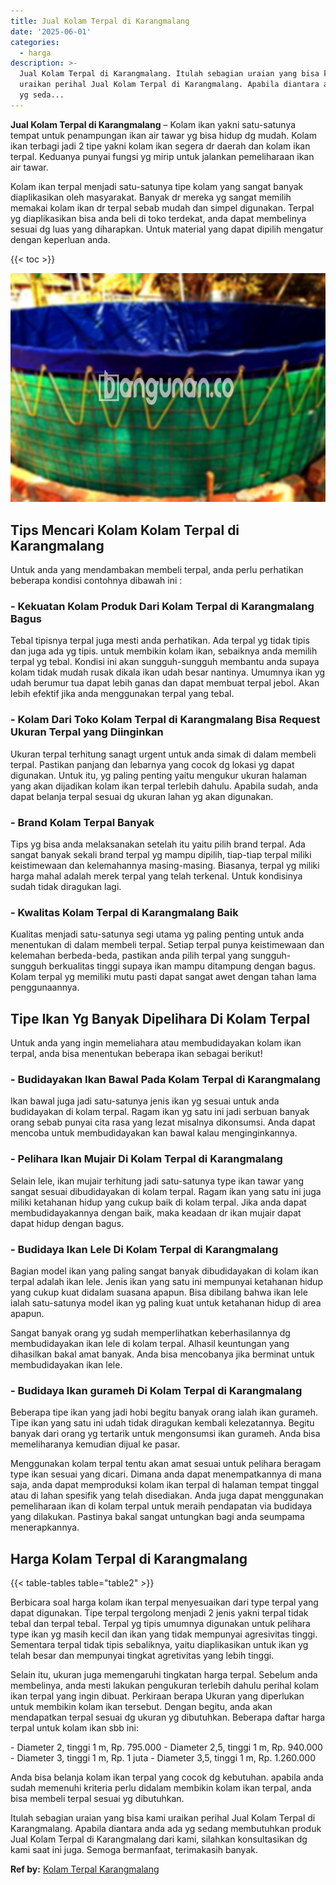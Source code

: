 ```yaml
---
title: Jual Kolam Terpal di Karangmalang
date: '2025-06-01'
categories:
  - harga
description: >-
  Jual Kolam Terpal di Karangmalang. Itulah sebagian uraian yang bisa kami
  uraikan perihal Jual Kolam Terpal di Karangmalang. Apabila diantara anda ada
  yg seda...
---
```


**Jual Kolam Terpal di Karangmalang** – Kolam ikan yakni satu-satunya tempat untuk penampungan ikan air tawar yg bisa hidup dg mudah. Kolam ikan terbagi jadi 2 tipe yakni kolam ikan segera dr daerah dan kolam ikan terpal. Keduanya punyai fungsi yg mirip untuk jalankan pemeliharaan ikan air tawar.

Kolam ikan terpal menjadi satu-satunya tipe kolam yang sangat banyak diaplikasikan oleh masyarakat. Banyak dr mereka yg sangat memilih memakai kolam ikan dr terpal sebab mudah dan simpel digunakan. Terpal yg diaplikasikan bisa anda beli di toko terdekat, anda dapat membelinya sesuai dg luas yang diharapkan. Untuk material yang dapat dipilih mengatur dengan keperluan anda.

{{< toc >}}

![Jual Kolam Terpal di Karangmalang](/images/jual-kolam-terpal-58.png)

## Tips Mencari Kolam Kolam Terpal di Karangmalang

Untuk anda yang mendambakan membeli terpal, anda perlu perhatikan beberapa kondisi contohnya dibawah ini :

### \- Kekuatan Kolam Produk Dari Kolam Terpal di Karangmalang Bagus

Tebal tipisnya terpal juga mesti anda perhatikan. Ada terpal yg tidak tipis dan juga ada yg tipis. untuk membikin kolam ikan, sebaiknya anda memilih terpal yg tebal. Kondisi ini akan sungguh-sungguh membantu anda supaya kolam tidak mudah rusak dikala ikan udah besar nantinya. Umumnya ikan yg udah berumur tua dapat lebih ganas dan dapat membuat terpal jebol. Akan lebih efektif jika anda menggunakan terpal yang tebal.

### \- Kolam Dari Toko Kolam Terpal di Karangmalang Bisa Request Ukuran Terpal yang Diinginkan

Ukuran terpal terhitung sanagt urgent untuk anda simak di dalam membeli terpal. Pastikan panjang dan lebarnya yang cocok dg lokasi yg dapat digunakan. Untuk itu, yg paling penting yaitu mengukur ukuran halaman yang akan dijadikan kolam ikan terpal terlebih dahulu. Apabila sudah, anda dapat belanja terpal sesuai dg ukuran lahan yg akan digunakan.

### \- Brand Kolam Terpal Banyak

Tips yg bisa anda melaksanakan setelah itu yaitu pilih brand terpal. Ada sangat banyak sekali brand terpal yg mampu dipilih, tiap-tiap terpal miliki keistimewaan dan kelemahannya masing-masing. Biasanya, terpal yg miliki harga mahal adalah merek terpal yang telah terkenal. Untuk kondisinya sudah tidak diragukan lagi.

### \- Kwalitas Kolam Terpal di Karangmalang Baik

Kualitas menjadi satu-satunya segi utama yg paling penting untuk anda menentukan di dalam membeli terpal. Setiap terpal punya keistimewaan dan kelemahan berbeda-beda, pastikan anda pilih terpal yang sungguh-sungguh berkualitas tinggi supaya ikan mampu ditampung dengan bagus. Kolam terpal yg memiliki mutu pasti dapat sangat awet dengan tahan lama penggunaannya.

## Tipe Ikan Yg Banyak Dipelihara Di Kolam Terpal

Untuk anda yang ingin memeliahara atau membudidayakan kolam ikan terpal, anda bisa menentukan beberapa ikan sebagai berikut!

### \- Budidayakan Ikan Bawal Pada Kolam Terpal di Karangmalang

Ikan bawal juga jadi satu-satunya jenis ikan yg sesuai untuk anda budidayakan di kolam terpal. Ragam ikan yg satu ini jadi serbuan banyak orang sebab punyai cita rasa yang lezat misalnya dikonsumsi. Anda dapat mencoba untuk membudidayakan kan bawal kalau menginginkannya.

### \- Pelihara Ikan Mujair Di Kolam Terpal di Karangmalang

Selain lele, ikan mujair terhitung jadi satu-satunya type ikan tawar yang sangat sesuai dibudidayakan di kolam terpal. Ragam ikan yang satu ini juga miliki ketahanan hidup yang cukup baik di kolam terpal. Jika anda dapat membudidayakannya dengan baik, maka keadaan dr ikan mujair dapat dapat hidup dengan bagus.

### \- Budidaya Ikan Lele Di Kolam Terpal di Karangmalang

Bagian model ikan yang paling sangat banyak dibudidayakan di kolam ikan terpal adalah ikan lele. Jenis ikan yang satu ini mempunyai ketahanan hidup yang cukup kuat didalam suasana apapun. Bisa dibilang bahwa ikan lele ialah satu-satunya model ikan yg paling kuat untuk ketahanan hidup di area apapun.

Sangat banyak orang yg sudah memperlihatkan keberhasilannya dg membudidayakan ikan lele di kolam terpal. Alhasil keuntungan yang dihasilkan bakal amat banyak. Anda bisa mencobanya jika berminat untuk membudidayakan ikan lele.

### \- Budidaya Ikan gurameh Di Kolam Terpal di Karangmalang

Beberapa tipe ikan yang jadi hobi begitu banyak orang ialah ikan gurameh. Tipe ikan yang satu ini udah tidak diragukan kembali kelezatannya. Begitu banyak dari orang yg tertarik untuk mengonsumsi ikan gurameh. Anda bisa memeliharanya kemudian dijual ke pasar.

Menggunakan kolam terpal tentu akan amat sesuai untuk pelihara beragam type ikan sesuai yang dicari. Dimana anda dapat menempatkannya di mana saja, anda dapat memproduksi kolam ikan terpal di halaman tempat tinggal atau di lahan spesifik yang telah disediakan. Anda juga dapat menggunakan pemeliharaan ikan di kolam terpal untuk meraih pendapatan via budidaya yang dilakukan. Pastinya bakal sangat untungkan bagi anda seumpama menerapkannya.

## Harga Kolam Terpal di Karangmalang

{{< table-tables table="table2" >}}

Berbicara soal harga kolam ikan terpal menyesuaikan dari type terpal yang dapat digunakan. Tipe terpal tergolong menjadi 2 jenis yakni terpal tidak tebal dan terpal tebal. Terpal yg tipis umumnya digunakan untuk pelihara type ikan yg masih kecil dan ikan yang tidak mempunyai agresivitas tinggi. Sementara terpal tidak tipis sebaliknya, yaitu diaplikasikan untuk ikan yg telah besar dan mempunyai tingkat agretivitas yang lebih tinggi.

Selain itu, ukuran juga memengaruhi tingkatan harga terpal. Sebelum anda membelinya, anda mesti lakukan pengukuran terlebih dahulu perihal kolam ikan terpal yang ingin dibuat. Perkiraan berapa Ukuran yang diperlukan untuk membikin kolam ikan tersebut. Dengan begitu, anda akan mendapatkan terpal sesuai dg ukuran yg dibutuhkan. Beberapa daftar harga terpal untuk kolam ikan sbb ini:

\- Diameter 2, tinggi 1 m, Rp. 795.000 - Diameter 2,5, tinggi 1 m, Rp. 940.000 - Diameter 3, tinggi 1 m, Rp. 1 juta - Diameter 3,5, tinggi 1 m, Rp. 1.260.000

Anda bisa belanja kolam ikan terpal yang cocok dg kebutuhan. apabila anda sudah memenuhi kriteria perlu didalam membikin kolam ikan terpal, anda bisa membeli terpal sesuai yg dibutuhkan.

Itulah sebagian uraian yang bisa kami uraikan perihal Jual Kolam Terpal di Karangmalang. Apabila diantara anda ada yg sedang membutuhkan produk Jual Kolam Terpal di Karangmalang dari kami, silahkan konsultasikan dg kami saat ini juga. Semoga bermanfaat, terimakasih banyak.

**Ref by:** [Kolam Terpal Karangmalang](https://id.wikipedia.org/wiki/Kolam)
